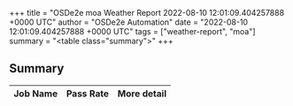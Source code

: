 +++
title = "OSDe2e moa Weather Report 2022-08-10 12:01:09.404257888 +0000 UTC"
author = "OSDe2e Automation"
date = "2022-08-10 12:01:09.404257888 +0000 UTC"
tags = ["weather-report", "moa"]
summary = "<table class=\"summary\"></table>"
+++
## Summary

| Job Name | Pass Rate | More detail |
|----------|-----------|-------------|




